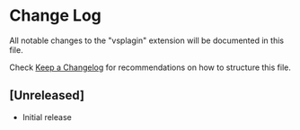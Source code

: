 # Change Log

All notable changes to the "vsplagin" extension will be documented in this file.

Check [Keep a Changelog](http://keepachangelog.com/) for recommendations on how to structure this file.

## [Unreleased]

- Initial release